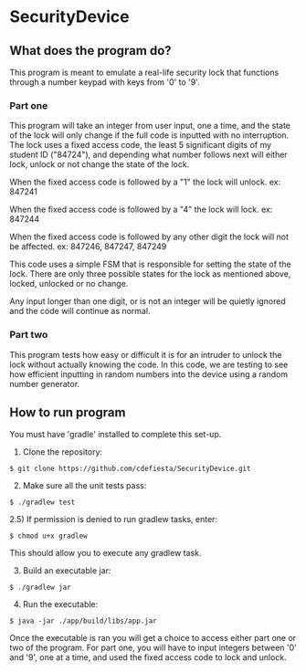 # SecurityDevice

## What does the program do? ##

This program is meant to emulate a real-life security lock that functions through a number keypad with keys from '0' to '9'. 

### Part one ###

This program will take an integer from user input, one a time, and the state of the lock will only change if the full code is inputted with no interruption. The lock uses a fixed access code, the least 5 significant digits of my student ID ("84724"), and depending what number follows next will either lock, unlock or not change the state of the lock.

When the fixed access code is followed by a "1" the lock will unlock.
  ex: 847241

When the fixed access code is followed by a "4" the lock will lock.
  ex: 847244

When the fixed access code is followed by any other digit the lock will not be affected.
  ex: 847246, 847247, 847249
  
This code uses a simple FSM that is responsible for setting the state of the lock. There are only three possible states for the lock as mentioned above, locked, unlocked or no change. 

Any input longer than one digit, or is not an integer will be quietly ignored and the code will continue as normal.

### Part two ###

This program tests how easy or difficult it is for an intruder to unlock the lock without actually knowing the code. In this code, we are testing to see how efficient inputting in random numbers into the device using a random number generator.

## How to run program ##

You must have 'gradle' installed to complete this set-up.

1) Clone the repository:
```
$ git clone https://github.com/cdefiesta/SecurityDevice.git
```

2) Make sure all the unit tests pass:
```
$ ./gradlew test
```
  
  2.5) If permission is denied to run gradlew tasks, enter:
  ```
  $ chmod u+x gradlew
  ```
  This should allow you to execute any gradlew task.
  
3) Build an executable jar:
```
$ ./gradlew jar
```

4) Run the executable:
```
$ java -jar ./app/build/libs/app.jar
```
Once the executable is ran you will get a choice to access either part one or two of the program. For part one, you will have to input integers between '0' and '9', one at a time, and used the fixed access code to lock and unlock.
